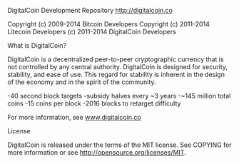 DigitalCoin Development Repository
  http://digitalcoin.co

Copyright (c) 2009-2014 Bitcoin Developers Copyright (c) 2011-2014 Litecoin Developers (c) 2011-2014 DigitalCoin Developers

What is DigitalCoin?

DigitalCoin is a decentralized peer-to-peer cryptographic currency that is not controlled by any central authority. DigitalCoin is designed for security, stability, and ease of use. This regard for stability is inherent in the design of the economy and in the spirit of the community.

-40 second block targets
-subsidy halves every ~3 years
-~145 million total coins
-15 coins per block
-2016 blocks to retarget difficulty

For more information, see www.digitalcoin.co

License

DigitalCoin is released under the terms of the MIT license. See COPYING for more information or see http://opensource.org/licenses/MIT.
